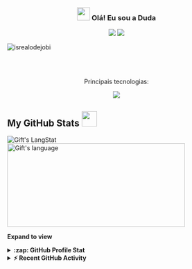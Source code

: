 <h3 align="center"><img src = "https://raw.githubusercontent.com/MartinHeinz/MartinHeinz/master/wave.gif" width = 30px> Olá! Eu sou a Duda</h3>

<div align="center">
  <a href="mailto:informaticaeduarda@gmail.com"><img src="https://img.shields.io/badge/Gmail-D14836?style=for-the-badge&logo=gmail&logoColor=white"  target="_blank"/></a>
  <a href="https://www.linkedin.com/in/eduarda-emilli-52b60018b/"><img src="https://img.shields.io/badge/LinkedIn-0077B5?style=for-the-badge&logo=linkedin&logoColor=white"  target="_blank"/></a>
</div>

<p align="left"> <img src="https://komarev.com/ghpvc/?username=eduarda-emilli&label=Profile%20views&color=0e75b6&style=flat" alt="isrealodejobi" />
</p>

<br><br>

<p align="center">Principais tecnologias:</p>
<p align="center">
  <a href="https://skillicons.dev">
    <img src="https://skillicons.dev/icons?i=bootstrap,js,html,css"/>
  </a>
</p>

 ##  My GitHub Stats <img src = "https://i.pinimg.com/originals/65/c4/f4/65c4f452571be1261e9c623f7da488ac.gif" width = 35px> 
 
 <div>
   <img align="center" src="https://github-readme-streak-stats.herokuapp.com/?user=eduarda-emilli" alt="Gift's LangStat" />
  <img align="center" src="https://github-readme-stats.vercel.app/api/top-langs?username=eduarda-emilli&langs_count=10&show_icons=true&locale=en&layout=compact&theme=light" alt="Gift's language" height="192px"  width="410px"/>
</div>

**Expand to view**
<details style="width: 100%;">
  <summary><b>:zap: GitHub Profile Stat</b></summary>
  <img src="https://github-readme-stats.anuraghazra1.vercel.app/api?username=eduarda-emilli&show_icons=true" style="width: 100%;" />
</details>

<details style="width: 100%;">
  <summary><b>⚡ Recent GitHub Activity</b></summary>
  <br/>
  <a href="https://github.com/eduarda-emilli/"><img alt="Gift's Activity Graph" src="https://activity-graph.herokuapp.com/graph?username=eduarda-emilli&custom_title=Gift's%20Contribution%20Graph&theme=react-dark" style="margin-left: 12px;" /></a>
  <br/>
</details>

